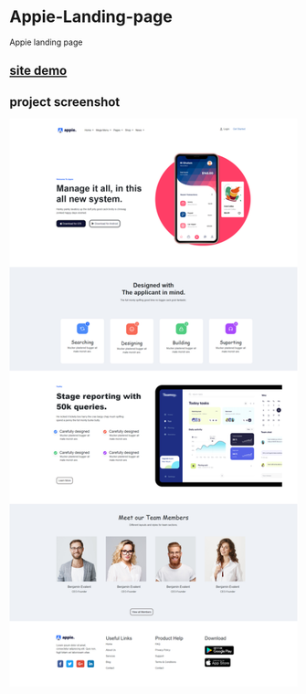 # Appie-Landing-page
Appie landing page 

## [site demo](https://khalilhasan23.github.io/App-Landing-Page/)


## project screenshot
![](https://github.com/khalilhasan23/Appie-Landing-page/blob/main/Screenshot.png)
